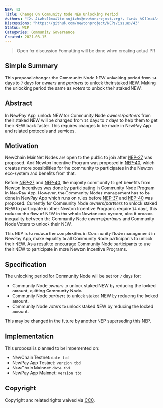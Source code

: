 ```yaml
---
NEP: 43
Title: Change On Community Node NEW Unlocking Period
Authors: "[Xu Jizhe](mailto:xujizhe@newtonproject.org), [Aris AC](mailto:hi@aris.ac)"
Discussions: "https://github.com/newtonproject/NEPs/issues/43"
Status: WIP
Categories: Community Governance
Created: 2021-03-15
---
```


> Open for discussion
> Formatting will be done when creating actual PR

## Simple Summary

This proposal changes the Community Node NEW unlocking period from `14` days to `7` days for _owners_ and _partners_ to unlock their staked NEW. Making the unlocking period the same as _voters_ to unlock their staked NEW.

## Abstract

In NewPay App, unlock NEW for Community Node _owners/partners_ from their staked NEW will be changed from `14` days to `7` days to help them to get their NEW back faster. This requires changes to be made in NewPay App and related protocols and services.

## Motivation 

NewChain MainNet Nodes are open to the public to join after [NEP-27](../NEP-27/index.md) was proposed. And Newton Incentive Program was proposed in [NEP-40](../NEP-40/index.md), which creates more possibilities for the community to participates in the Newton eco-system and benefits from that.

Before [NEP-27](../NEP-27/index.md) and [NEP-40](../NEP-40/index.md), the majority community to get benefits from Newton Incentives was done by participating in Community Node Program in NewPay App. However, the Community Nodes management has to be done in NewPay App which runs on rules before [NEP-27](../NEP-27/index.md) and [NEP-40](../NEP-40/index.md) was proposed. Currently for Community Node _owners/partners_ to unlock staked NEW to participate in other Newton Incentive Programs require `14` days, this reduces the flow of NEW in the whole Newton eco-system, also it creates inequality between the Community Node _owners/partners_ and Community Node Voters to unlock their NEW.

This NEP is to reduce the complexities in Community Node management in NewPay App, make equality to all Community Node participants to unlock their NEW. As a result to encourage Community Node participants to use their NEW to participate in more Newton Incentive Programs.

## Specification 

The unlocking period for Community Node will be set for `7` days for:

- Community Node _owners_ to unlock staked NEW by reducing the locked amount, quitting Community Node.
- Community Node _partners_ to unlock staked NEW by reducing the locked amount.
- Community Node _voters_ to unlock staked NEW by reducing the locked amount.

This may be changed in the future by another NEP superseding this NEP.

## Implementation 

This proposal is planned to be impemented on:

- NewChain Testnet: `date tbd`
- NewPay App Testnet: `version tbd`
- NewChain Mainnet: `date tbd`
- NewPay App Mainnet: `version tbd`

## Copyright

Copyright and related rights waived via [CC0](https://creativecommons.org/publicdomain/zero/1.0/).

